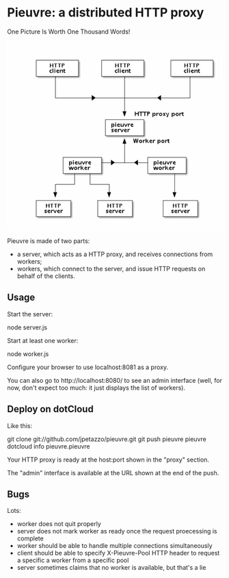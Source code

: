 # Pieuvre: a distributed HTTP proxy

One Picture Is Worth One Thousand Words!

![Overview Schema (see overview.aa if you can't see this)](https://github.com/jpetazzo/pieuvre/raw/master/overview.png)

Pieuvre is made of two parts:

* a server, which acts as a HTTP proxy, and receives connections from workers;
* workers, which connect to the server, and issue HTTP requests on behalf of
  the clients.


## Usage

Start the server:

  node server.js

Start at least one worker:

  node worker.js

Configure your browser to use localhost:8081 as a proxy.

You can also go to http://localhost:8080/ to see an admin interface
(well, for now, don't expect too much: it just displays the list of workers).


## Deploy on dotCloud

Like this:

  git clone git://github.com/jpetazzo/pieuvre.git
  git push pieuvre pieuvre
  dotcloud info pieuvre.pieuvre

Your HTTP proxy is ready at the host:port shown in the "proxy" section.

The "admin" interface is available at the URL shown at the end of the push.


## Bugs

Lots:

* worker does not quit properly
* server does not mark worker as ready once the request proecessing is complete
* worker should be able to handle multiple connections simultaneously
* client should be able to specify X-Pieuvre-Pool HTTP header to request
  a specific a worker from a specific pool
* server sometimes claims that no worker is available, but that's a lie
